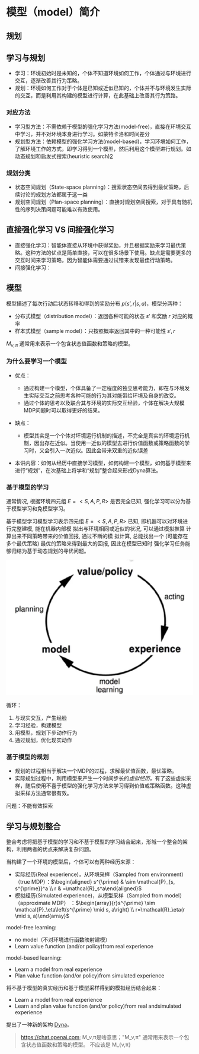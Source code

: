 

<!--
 * @version:
 * @Author:  StevenJokess（蔡舒起） https://github.com/StevenJokess
 * @Date: 2023-03-19 23:32:35
 * @LastEditors:  StevenJokess（蔡舒起） https://github.com/StevenJokess
 * @LastEditTime: 2023-10-10 01:29:18
 * @Description:
 * @Help me: 如有帮助，请赞助，失业3年了。![支付宝收款码](https://github.com/StevenJokess/d2rl/blob/master/img/%E6%94%B6.jpg)
 * @TODO::
 * @Reference:
-->
# 模型（model）简介


## 规划

## 学习与规划

- 学习：环境初始时是未知的，个体不知道环境如何工作，个体通过与环境进行交互，逐渐改善其行为策略。
- 规划：环境如何工作对于个体是已知或近似已知的，个体并不与环境发生实际的交互，而是利用其构建的模型进行计算，在此基础上改善其行为策路。

### 对应方法

- 学习型方法：不需依赖于模型的强化学习方法(model-free)，直接在环境交互中学习，并不对环境本身进行学习。如蒙特卡洛和时间差分
- 规划型方法：依赖模型的强化学习方法(model-based)，学习环境如何工作，了解环境工作的方式，即学习得到一个模型，然后利用这个模型进行规划。如动态规划和启发式搜索(heuristic search)[2]

### 规划分类

- 状态空间规划（State-space planning）：搜索状态空间去得到最优策略，后续讨论的规划方法都属于这一类
- 规划空间规划（Plan-space planning）：直接对规划空间搜索，对于具有随机性的序列决策问题可能难以有效使用。

## 直接强化学习 VS 间接强化学习

- 直接强化学习：智能体直接从环境中获得奖励，并且根据奖励来学习最优策略。这种方法的优点是简单直接，可以在很多场景下使用。缺点是需要更多的交互时间来学习策略，因为智能体需要通过试错来发现最佳行动策略。
- 间接强化学习：

## 模型

模型描述了每次行动后状态转移和得到的奖励分布 $p(s’, r|s, a)$，模型分两种：

- 分布式模型（distribution model）：返回各种可能的状态 $s’$ 和奖励 $r$ 对应的概率
- 样本式模型（sample model）：只按照概率返回其中的一种可能性 $s’, r$

$M_{v,π}$ 通常用来表示一个包含状态值函数和策略的模型。

### 为什么要学习一个模型

- 优点：
  - 通过构建一个模型，个体具备了一定程度的独立思考能力，即在与环境发生实际交互之前思考各种可能的行为其对能带给环境及自身的改变。
  - 通过个体的思考以及联合其与环境的实际交互经验，个体在解决大规模MDP问题时可以取得更好的结果。
- 缺点：
  - 模型其实是一个个体对坏境运行机制的描述，不完全是真实的环境运行机劁，因出存在近似。当使用一近似的模型去进行价值函数或策略函数的学习时，又会引入一次近似。因此会带来双重的近似误差

- 本讲内容：如何从经历中直接学习模型，如何构建一个模型，如何基于模型来进行“规划”，在次基础上将学和“规划”整合起来形成Dyna算法。

### 基于模型的学习

通常情况, 根据环境四元组 $E=<S, A, P, R>$ 是否完全已知, 强化学习可以分为基于模型学习和免模型学习。

基于模型学习模型学习表示四元组 $E=<S, A, P, R>$ 已知, 即机器可以对环境进行完整建模, 能在机器内部模 拟出与环境相同或近似的状况, 可以通过模拟推算 计算出来不同策略带来的价值回报, 通过不断的模 拟计算, 总能找出一个 (可能存在多个最优策略) 最优的策略来得到最大的回报, 因此在模型已知时 强化学习任务能够归结为基于动态规划的寻优问题。

![基于模型的学习](../../img/model_learning.png)

循环：

1. 与现实交互，产生经脸
2. 学习经验，构建模型
3. 用模型，规划下步动作行为
4. 通过规划，优化现实动作

### 基于模型的规划

- 规划的过程相当于解决一个MDP的过程，求解最优值函数，最优策略。
- 实际规划过程中，利用模型来产生一个时间步长的*虚拟经历*，有了这些虚拟采样，随后使用不喜于模型的强化学习方法来学习得到价值或策略函数。这种虚拟采样方法通常很有效。

问题：不能有效探索

## 学习与规划整合

整合考虑将把基于模型的学习和不基于模型的学习结合起来，形城一个整合的架构，利用两者的优点来解决复杂问题。

当构建了一个环境的模型后，个体可以有两种经历来源：

- 实际经历(Real experience)，从环境采样（Sampled from environment）（true MDP）：$\begin{aligned} s^{\prime} & \sim \mathcal{P}_{s, s^{\prime}}^a \\ r & =\mathcal{R}_s^a\end{aligned}$
- 模拟经历(Simulated experience)，从模型采样（Sampled from model）（approximate MDP） ：$\begin{array}{r}s^{\prime} \sim \mathcal{P}_\eta\left(s^{\prime} \mid s, a\right) \\ r=\mathcal{R}_\eta(r \mid s, a)\end{array}$

model-free learning:

- no model（不对环境进行函数映射建模）
- Learn value function (and/or policy)from real experience

model-based learning:

- Learn a model from real experience
- Plan value function (and/or policy)from simulated experience

将不基于模型的真实经历和基于模型采样得到的模拟经历结合起来：

- Learn a model from real experience
- Learn and plan value function (and/or policy)from real andsimulated experience

提出了一种新的架构 [Dyna](Dyna-Q.md)。

[1]: https://www.bilibili.com/video/BV1HT411C78A?p=42&vd_source=bca0a3605754a98491958094024e5fe3
[2]: https://zhuanlan.zhihu.com/p/37898383
[3]: https://github.com/borninfreedom/DeepLearning/blob/master/Papers/AlphaZero%E5%8E%9F%E7%90%86%E4%B8%8E%E5%90%AF%E7%A4%BA.pdf
> https://chat.openai.com; M_v,π是啥意思；"M_v,π" 通常用来表示一个包含状态值函数和策略的模型。 不应该是 M_{v,π}


